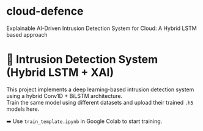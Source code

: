 # cloud-defence
Explainable AI-Driven Intrusion Detection System for Cloud: A Hybrid LSTM based approach
# 🔐 Intrusion Detection System (Hybrid LSTM + XAI)

This project implements a deep learning-based intrusion detection system using a hybrid Conv1D + BiLSTM architecture.  
Train the same model using different datasets and upload their trained `.h5` models here.

➡️ Use `train_template.ipynb` in Google Colab to start training.

